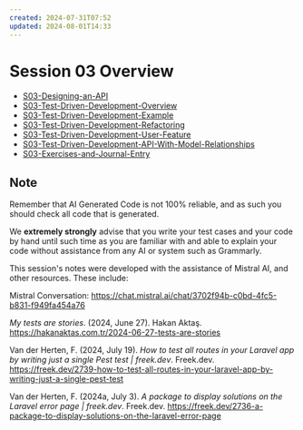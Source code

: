 ```yaml
---
created: 2024-07-31T07:52
updated: 2024-08-01T14:33
---
```


# Session 03 Overview

- [S03-Designing-an-API](S03-Designing-an-API.md)
- [S03-Test-Driven-Development-Overview](S03-Test-Driven-Development-Overview.md)
- [S03-Test-Driven-Development-Example](S03-Test-Driven-Development-Example.md)
- [S03-Test-Driven-Development-Refactoring](S03-Test-Driven-Development-Refactoring.md)
- [S03-Test-Driven-Development-User-Feature](S03-Test-Driven-Development-User-Feature.md)
- [S03-Test-Driven-Development-API-With-Model-Relationships](S03-Test-Driven-Development-API-With-Model-Relationships.md)
- [S03-Exercises-and-Journal-Entry](S03-Exercises-and-Journal-Entry.md)

## Note

Remember that AI Generated Code is not 100% reliable, and as such you should check all code that is generated.

We **extremely strongly** advise that you write your test cases and your code by hand until such time as you are familiar with and able to explain your code without assistance from any AI or system such as Grammarly.

This session's notes were developed with the assistance of Mistral AI, and other resources. These include:

Mistral Conversation: https://chat.mistral.ai/chat/3702f94b-c0bd-4fc5-b831-f949fa454a76

_My tests are stories_. (2024, June 27). Hakan Aktaş. https://hakanaktas.com.tr/2024-06-27-tests-are-stories

Van der Herten, F. (2024, July 19). _How to test all routes in your Laravel app by writing just a single Pest test | freek.dev_. Freek.dev. https://freek.dev/2739-how-to-test-all-routes-in-your-laravel-app-by-writing-just-a-single-pest-test

Van der Herten, F. (2024a, July 3). _A package to display solutions on the Laravel error page | freek.dev_. Freek.dev. https://freek.dev/2736-a-package-to-display-solutions-on-the-laravel-error-page

